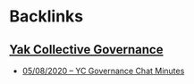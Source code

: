 
# Backlinks
## [Yak Collective Governance](<Yak Collective Governance.md>)
- [05/08/2020 – YC Governance Chat Minutes](<../../05/08/2020 – YC Governance Chat Minutes.md>)

